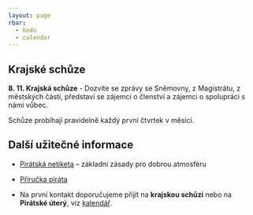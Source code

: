 ```yaml
---
layout: page
rbar:
  - kodo
  - calendar
---
```



## Krajské schůze

**8. 11. Krajská schůze** - Dozvíte se zprávy se Sněmovny, z Magistrátu, z městských částí, představí se zájemci o členství a zájemci o spolupráci s námi vůbec.

Schůze probíhají pravidelně každý první čtvrtek v měsíci.

## Další užitečné informace

* [Pirátská netiketa](https://redmine.pirati.cz/projects/po/wiki/Pir%C3%A1tsk%C3%A1_netiketa) – základní zásady pro dobrou atmosféru

* [Příručka piráta](https://redmine.pirati.cz/projects/po/wiki0)    

* Na první kontakt doporučujeme přijít na **krajskou schůzi** nebo na **Pirátské úterý**, viz [kalendář](kalendar/#praha).
